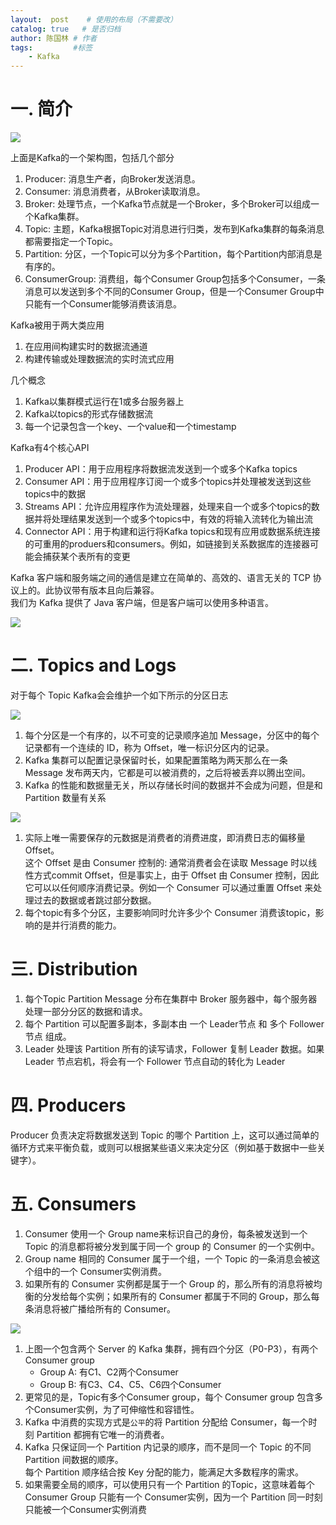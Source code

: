 ```yaml
---
layout:  post    # 使用的布局（不需要改）
catalog: true   # 是否归档
author: 陈国林 # 作者
tags:         #标签
    - Kafka
---
```


# 一. 简介
![](https://raw.githubusercontent.com/chenguolin/chenguolin.github.io/master/data/image/kafka_architecture.png)

上面是Kafka的一个架构图，包括几个部分
1. Producer: 消息生产者，向Broker发送消息。
2. Consumer: 消息消费者，从Broker读取消息。
3. Broker: 处理节点，一个Kafka节点就是一个Broker，多个Broker可以组成一个Kafka集群。
4. Topic: 主题，Kafka根据Topic对消息进行归类，发布到Kafka集群的每条消息都需要指定一个Topic。
5. Partition: 分区，一个Topic可以分为多个Partition，每个Partition内部消息是有序的。
6. ConsumerGroup: 消费组，每个Consumer Group包括多个Consumer，一条消息可以发送到多个不同的Consumer Group，但是一个Consumer Group中只能有一个Consumer能够消费该消息。

Kafka被用于两大类应用
1. 在应用间构建实时的数据流通道
2. 构建传输或处理数据流的实时流式应用

几个概念
1. Kafka以集群模式运行在1或多台服务器上
2. Kafka以topics的形式存储数据流
3. 每一个记录包含一个key、一个value和一个timestamp

Kafka有4个核心API
1. Producer API：用于应用程序将数据流发送到一个或多个Kafka topics
2. Consumer API：用于应用程序订阅一个或多个topics并处理被发送到这些topics中的数据
3. Streams API：允许应用程序作为流处理器，处理来自一个或多个topics的数据并将处理结果发送到一个或多个topics中，有效的将输入流转化为输出流
4. Connector API：用于构建和运行将Kafka topics和现有应用或数据系统连接的可重用的produers和consumers。例如，如链接到关系数据库的连接器可能会捕获某个表所有的变更

Kafka 客户端和服务端之间的通信是建立在简单的、高效的、语言无关的 TCP 协议上的。此协议带有版本且向后兼容。  
我们为 Kafka 提供了 Java 客户端，但是客户端可以使用多种语言。

![](https://github.com/chenguolin/chenguolin.github.io/blob/master/data/image/kafka.png?raw=true)

# 二. Topics and Logs
对于每个 Topic Kafka会会维护一个如下所示的分区日志

![](https://github.com/chenguolin/chenguolin.github.io/blob/master/data/image/kafka-topic.png?raw=true)

1. 每个分区是一个有序的，以不可变的记录顺序追加 Message，分区中的每个记录都有一个连续的 ID，称为 Offset，唯一标识分区内的记录。
2. Kafka 集群可以配置记录保留时长，如果配置策略为两天那么在一条 Message 发布两天内，它都是可以被消费的，之后将被丢弃以腾出空间。
3. Kafka 的性能和数据量无关，所以存储长时间的数据并不会成为问题，但是和 Partition 数量有关系

![](https://github.com/chenguolin/chenguolin.github.io/blob/master/data/image/kafka-consumer.png?raw=true)

1. 实际上唯一需要保存的元数据是消费者的消费进度，即消费日志的偏移量 Offset。  
这个 Offset 是由 Consumer 控制的: 通常消费者会在读取 Message 时以线性方式commit Offset，但是事实上，由于 Offset 由 Consumer 控制，因此它可以以任何顺序消费记录。例如一个 Consumer 可以通过重置 Offset 来处理过去的数据或者跳过部分数据。
2. 每个topic有多个分区，主要影响同时允许多少个 Consumer 消费该topic，影响的是并行消费的能力。

# 三. Distribution
1. 每个Topic Partition Message 分布在集群中 Broker 服务器中，每个服务器处理一部分分区的数据和请求。
2. 每个 Partition 可以配置多副本，多副本由 一个 Leader节点 和 多个 Follower节点 组成。
3. Leader 处理该 Partition 所有的读写请求，Follower 复制 Leader 数据。如果 Leader 节点宕机，将会有一个 Follower 节点自动的转化为 Leader

# 四. Producers
Producer 负责决定将数据发送到 Topic 的哪个 Partition 上，这可以通过简单的循环方式来平衡负载，或则可以根据某些语义来决定分区（例如基于数据中一些关键字）。

# 五. Consumers
1. Consumer 使用一个 Group name来标识自己的身份，每条被发送到一个 Topic 的消息都将被分发到属于同一个 group 的 Consumer 的一个实例中。  
2. Group name 相同的 Consumer 属于一个组，一个 Topic 的一条消息会被这个组中的一个 Consumer实例消费。
3. 如果所有的 Consumer 实例都是属于一个 Group 的，那么所有的消息将被均衡的分发给每个实例；如果所有的 Consumer 都属于不同的 Group，那么每条消息将被广播给所有的 Consumer。

![](https://github.com/chenguolin/chenguolin.github.io/blob/master/data/image/kafka-consumer-group.png?raw=true)

1. 上图一个包含两个 Server 的 Kafka 集群，拥有四个分区（P0-P3），有两个 Consumer group
   + Group A: 有C1、C2两个Consumer
   + Group B: 有C3、C4、C5、C6四个Consumer
2. 更常见的是，Topic有多个Consumer group，每个 Consumer group 包含多个Consumer实例，为了可伸缩性和容错性。
3. Kafka 中消费的实现方式是`公平`的将 Partition 分配给 Consumer，每一个时刻 Partition 都拥有它唯一的消费者。
4. Kafka 只保证同一个 Partition 内记录的顺序，而不是同一个 Topic 的不同 Partition 间数据的顺序。  
   每个 Partition 顺序结合按 Key 分配的能力，能满足大多数程序的需求。  
5. 如果需要全局的顺序，可以使用只有一个 Partition 的Topic，这意味着每个 Consumer Group 只能有一个 Consumer实例，因为一个 Partition 同一时刻只能被一个Consumer实例消费

